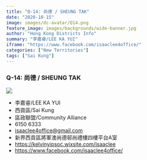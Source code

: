 ```yaml
---
title: "Q-14: 尚德 / SHEUNG TAK"
date: "2020-10-15"
image: images/dc-avatar/Q14.png
feature_image: images/backgrounds/wide-banner.jpg
author: "Hong Kong Districts Info"
summary: "李嘉睿/LEE KA YUI"
iframe: "https://www.facebook.com/isaaclee4office/"
categories: ["New Territories"]
tags: ["Sai Kung"]
---
```


### Q-14: 尚德 / SHEUNG TAK  
![](/images/dc-avatar/Q14.png)  

 - 李嘉睿/LEE KA YUI  
 - 西貢區/Sai Kung  
 - 區政聯盟/Community Alliance  
 - 6150 6333  
 - isaaclee4office@gmail.com  
 - 新界西貢區將軍澳尚德邨尚禮樓四樓平台A室  
 - https://kelvinyipsoc.wixsite.com/isaaclee  
 - https://www.facebook.com/isaaclee4office/
